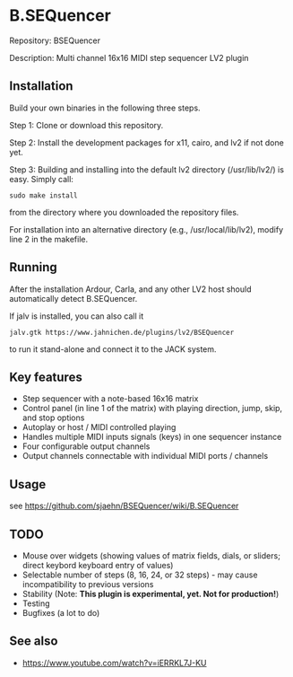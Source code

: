 # B.SEQuencer
Repository: BSEQuencer

Description: Multi channel 16x16 MIDI step sequencer LV2 plugin

Installation
------------
Build your own binaries in the following three steps.

Step 1: Clone or download this repository.

Step 2: Install the development packages for x11, cairo, and lv2 if not done yet.

Step 3: Building and installing into the default lv2 directory (/usr/lib/lv2/) is easy. Simply call:
```
sudo make install
```
from the directory where you downloaded the repository files.

For installation into an alternative directory (e.g., /usr/local/lib/lv2), modify line 2 in the makefile.

Running
-------
After the installation Ardour, Carla, and any other LV2 host should automatically detect B.SEQuencer.

If jalv is installed, you can also call it
```
jalv.gtk https://www.jahnichen.de/plugins/lv2/BSEQuencer
```
to run it stand-alone and connect it to the JACK system.

Key features
------------
* Step sequencer with a note-based 16x16 matrix
* Control panel (in line 1 of the matrix) with playing direction, jump, skip, and stop options
* Autoplay or host / MIDI controlled playing
* Handles multiple MIDI inputs signals (keys) in one sequencer instance
* Four configurable output channels
* Output channels connectable with individual MIDI ports / channels

Usage
-----
see https://github.com/sjaehn/BSEQuencer/wiki/B.SEQuencer

TODO
----
* Mouse over widgets (showing values of matrix fields, dials, or sliders; direct keybord keyboard entry of values)
* Selectable number of steps (8, 16, 24, or 32 steps) - may cause incompatibility to previous versions
* Stability (Note: **This plugin is experimental, yet. Not for production!**)
* Testing
* Bugfixes (a lot to do)

See also
--------
* https://www.youtube.com/watch?v=iERRKL7J-KU




